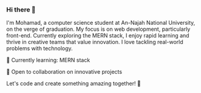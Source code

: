 ### Hi there 👋

I'm Mohamad, a computer science student at An-Najah National University, on the verge of graduation. My focus is on web development, particularly front-end. Currently exploring the MERN stack, I enjoy rapid learning and thrive in creative teams that value innovation. I love tackling real-world problems with technology.

🌱 Currently learning: MERN stack

👯 Open to collaboration on innovative projects

Let's code and create something amazing together! 🚀

